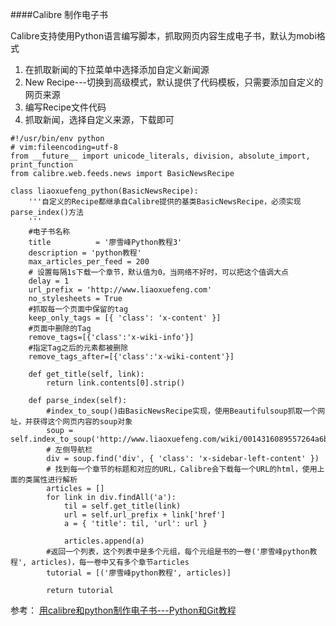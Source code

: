 ####Calibre 制作电子书

Calibre支持使用Python语言编写脚本，抓取网页内容生成电子书，默认为mobi格式

1. 在抓取新闻的下拉菜单中选择添加自定义新闻源
2. New Recipe---切换到高级模式，默认提供了代码模板，只需要添加自定义的网页来源
3. 编写Recipe文件代码
4. 抓取新闻，选择自定义来源，下载即可


```
#!/usr/bin/env python
# vim:fileencoding=utf-8
from __future__ import unicode_literals, division, absolute_import, print_function
from calibre.web.feeds.news import BasicNewsRecipe

class liaoxuefeng_python(BasicNewsRecipe):
	'''自定义的Recipe都继承自Calibre提供的基类BasicNewsRecipe，必须实现parse_index()方法
	'''
	#电子书名称
    title          = '廖雪峰Python教程3'
    description = 'python教程'
    max_articles_per_feed = 200
    # 设置每隔1s下载一个章节，默认值为0，当网络不好时，可以把这个值调大点
    delay = 1   
    url_prefix = 'http://www.liaoxuefeng.com'
    no_stylesheets = True
    #抓取每一个页面中保留的tag
    keep_only_tags = [{ 'class': 'x-content' }]
    #页面中删除的Tag
    remove_tags=[{'class':'x-wiki-info'}]
    #指定Tag之后的元素都被删除
    remove_tags_after=[{'class':'x-wiki-content'}]
    
    def get_title(self, link):
        return link.contents[0].strip()
    
    def parse_index(self):
    	#index_to_soup()由BasicNewsRecipe实现，使用Beautifulsoup抓取一个网址，并获得这个网页内容的soup对象
        soup = self.index_to_soup('http://www.liaoxuefeng.com/wiki/0014316089557264a6b348958f449949df42a6d3a2e542c000')
 		# 左侧导航栏
        div = soup.find('div', { 'class': 'x-sidebar-left-content' })
 		# 找到每一个章节的标题和对应的URL，Calibre会下载每一个URL的html，使用上面的类属性进行解析
        articles = []
        for link in div.findAll('a'):
            til = self.get_title(link)
            url = self.url_prefix + link['href']
            a = { 'title': til, 'url': url }
 
            articles.append(a)
 		#返回一个列表，这个列表中是多个元组，每个元组是书的一卷('廖雪峰python教程', articles)，每一卷中又有多个章节articles
        tutorial = [('廖雪峰python教程', articles)]
 
        return tutorial

```

参考：
[用calibre和python制作电子书---Python和Git教程](http://www.cnblogs.com/ckzhou/p/4162835.html)